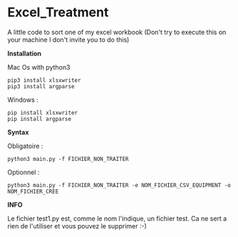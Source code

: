 # Excel_Treatment
A little code to sort one of my excel workbook (Don't try to execute this on your machine I don't invite you to do this)

**Installation**

Mac Os with python3
``````
pip3 install xlsxwriter
pip3 install argparse
``````

Windows :
``````
pip install xlsxwriter
pip install argparse
``````

**Syntax**

Obligatoire :
````
python3 main.py -f FICHIER_NON_TRAITER
``````

Optionnel :

````
python3 main.py -f FICHIER_NON_TRAITER -e NOM_FICHIER_CSV_EQUIPMENT -o NOM_FICHIER_CREE
``````

**INFO**

Le fichier test1.py est, comme le nom l'indique, un fichier test. Ca ne sert a rien de l'utiliser et vous pouvez le supprimer :-)
